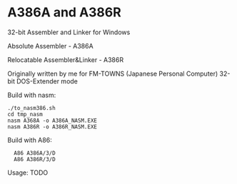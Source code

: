 A386A and A386R
===
32-bit Assembler and Linker for Windows

Absolute Assembler - A386A

Relocatable Assembler&Linker - A386R


Originally written by me for FM-TOWNS (Japanese Personal Computer) 32-bit DOS-Extender mode

Build with nasm:
````
./to_nasm386.sh
cd tmp_nasm
nasm A368A -o A386A_NASM.EXE
nasm A386R -o A386R_NASM.EXE

````

Build with A86:
````
  A86 A386A/3/D
  A86 A386R/3/D
````

Usage:
  TODO


